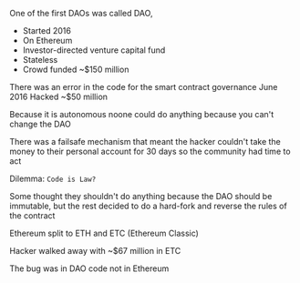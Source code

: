 One of the first DAOs was called DAO,
 - Started 2016
 - On Ethereum
 - Investor-directed venture capital fund
 - Stateless
 - Crowd funded ~$150 million

There was an error in the code for the smart contract governance
June 2016 Hacked ~$50 million

Because it is autonomous noone could do anything because you can't change the DAO

There was a failsafe mechanism that meant the hacker couldn't take the money to their personal account for 30 days so the community had time to act

Dilemma: `Code is Law?`

Some thought they shouldn't do anything because the DAO should be immutable, but the rest decided to do a hard-fork and reverse the rules of the contract

Ethereum split to ETH and ETC (Ethereum Classic)

Hacker walked away with ~$67 million in ETC

The bug was in DAO code not in Ethereum